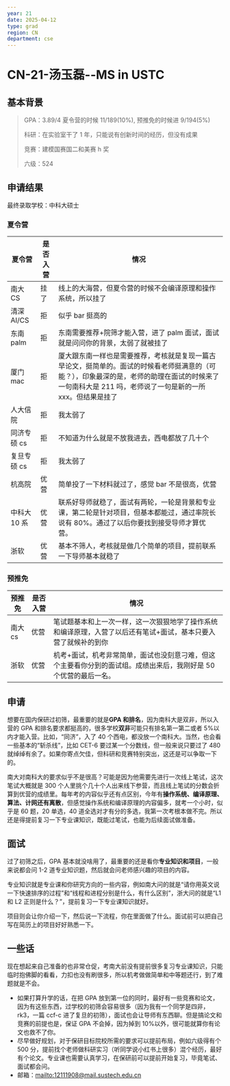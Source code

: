 ```yaml
---
year: 21
date: 2025-04-12
type: grad
region: CN
department: cse
---
```


# CN-21-汤玉磊--MS in USTC

## 基本背景

> GPA：3.89/4 夏令营的时候 11/189(10%), 预推免的时候进 9/194(5%)
>
> 科研：在实验室干了 1 年，只能说有创新时间的经历，但没有成果
>
> 竞赛：建模国赛国二和美赛 h 奖
>
> 六级：524

## 申请结果

最终录取学校：中科大硕士

### 夏令营

| 夏令营       | 是否入营 | 情况                                                                                                                                                                                                      |
| ------------ | -------- | --------------------------------------------------------------------------------------------------------------------------------------------------------------------------------------------------------- |
| 南大 CS      | 挂了     | 线上的大海营，但夏令营的时候不会编译原理和操作系统，所以挂了                                                                                                                                              |
| 清深 AI/CS   | 拒       | 似乎 bar 挺高的                                                                                                                                                                                           |
| 东南 palm    | 拒       | 东南需要推荐+院筛才能入营，进了 palm 面试，面试就是问问你的背景，太弱了就被挂了                                                                                                                           |
| 厦门 mac     | 拒       | 厦大跟东南一样也是需要推荐，考核就是复现一篇古早论文，挺简单的。面试的时候看老师挺满意的（可能？），印象最深的是，老师的助理在面试的时候来了一句南科大是 211 吗，老师说了一句是新的一所 xxx。但结果是挂了 |
| 人大信院     | 拒       | 我太弱了                                                                                                                                                                                                  |
| 同济专硕 cs  | 拒       | 不知道为什么就是不放我进去，西电都放了几十个                                                                                                                                                              |
| 复旦专硕 cs  | 拒       | 我太弱了                                                                                                                                                                                                  |
| 杭高院       | 优营     | 简单投了一下材料就过了，感觉 bar 不是很高，优营                                                                                                                                                           |
| 中科大 10 系 | 优营     | 联系好导师就稳了，面试有两轮，一轮是背景和专业课，第二轮是针对项目，但基本都能过，通过率院长说有 80%。通过了以后你要找到接受导师才算优营。                                                                |
| 浙软         | 优营     | 基本不筛人，考核就是做几个简单的项目，提前联系一下导师基本就稳了                                                                                                                                          |

### 预推免

| 预推免  | 是否入营 | 情况                                                                                                              |
| ------- | -------- | ----------------------------------------------------------------------------------------------------------------- |
| 南大 cs | 优营     | 笔试题基本和上一次一样，这一次狠狠地学了操作系统和编译原理，入营了以后还有笔试+面试，基本只要入营了就候补的到你   |
| 浙软    | 优营     | 机考+面试，机考非常简单，面试也没刻意刁难，但这个主要看你分到的面试组。成绩出来后，我刚好是 50 个优营的最后一名。 |

## 申请

想要在国内保研过初筛，最重要的就是**GPA 和排名**，因为南科大是双非，所以入营的 GPA 和排名要求都挺高的，很多学校**双非**可能只有排名第一第二或者 5%以内才能入营。比如，“同济”，入了 40 个西电，都没放一个南科大。当然，也会看一些基本的“斩杀线”，比如 CET-6 要过某一个分数线，但一般来说只要过了 480 就绰绰有余了。如果你寄点欠佳，但科研和竞赛特别突出，这还是可以争取一下的。

南大对南科大的要求似乎不是很高？可能是因为他需要先进行一次线上笔试，这次笔试大概就是 300 个人里挑个几十个人出来线下参营，而且线上笔试的分数会折算到优营的成绩里。每年考的内容似乎还有点区别，今年有**操作系统、编译原理、算法、计网还有离散**，但感觉操作系统和编译原理的内容偏多，就考一个小时，似乎是 60 题，20 单选，40 道全选对才有分的多选，我第一次考根本做不完。所以还是得提前复习一下专业课知识，既能过笔试，也能为后续面试做准备。

## 面试

过了初筛之后，GPA 基本就没啥用了，最重要的还是看你**专业知识和项目**，一般来说都会问 1-2 道专业知识题，然后就会问老师感兴趣的项目的内容。

专业知识就是专业课和你研究方向的一些内容，例如南大问的就是“请你用英文说一下快速排序的过程”和“线程和进程分别是什么，有什么区别”，浙大问的就是“L1 和 L2 正则是什么？”，提前复习一下专业课知识就好。

项目则会让你介绍一下，然后说一下流程，你在里面做了什么。面试前可以把自己写在简历上的项目好好熟悉一下。

## 一些话

现在想起来自己准备的也非常仓促，考南大前没有提前很多复习专业课知识，只能临时抱佛脚的看看，力扣也没有刷很多，所以机考做做简单和中等题还行，到了难题就是不会。

- 如果打算升学的话，在把 GPA 放到第一位的同时，最好有一些竞赛和论文，因为有这些东西，过学校的初筛会容易很多（因为我有一个同学是四非，rk3，一篇 ccf-c 进了复旦的初筛），面试也会让导师有东西聊。但是搞论文和竞赛的前提也是，保证 GPA 不会掉，因为掉到 10%以外，很可能就算你有论文也救不了你。
- 尽早做好规划，对于保研目标院校所需的要求可以提前布局，例如六级得有个 500 分，提前找个老师做科研实习（听同学说小红书上很多）混个经历，最好有个论文。专业课也需要认真学习，在保研前可以提前开始复习，毕竟笔试、面试都会问。
- 邮箱：<mailto:12111908@mail.sustech.edu.cn>
